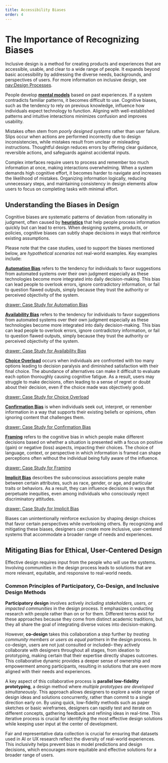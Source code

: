 ```yaml
---
title: Accessibility Biases
order: 4
---
```


# The Importance of Recognizing Biases

Inclusive design is a method for creating products and experiences that are accessible, usable, and clear to a wide range of people. It expands beyond basic accessibility by addressing the diverse needs, backgrounds, and perspectives of users. For more information on inclusive design, see [nav:Design Processes](accessibility/designProcesses).

People develop [**mental models**](https://www.sciencedirect.com/topics/social-sciences/mental-model#:~:text=A%20mental%20model%20is%20a,of%20widespread%20erroneous%20mental%20models) based on past experiences. If a system contradicts familiar patterns, it becomes difficult to use. Cognitive biases, such as the tendency to rely on previous knowledge, influence how individuals expect technology to function. Aligning with well-established patterns and intuitive interactions minimizes confusion and improves usability.

Mistakes often stem from _poorly designed systems_ rather than user failure. Slips occur when actions are performed incorrectly due to design inconsistencies, while mistakes result from unclear or misleading instructions. Thoughtful design reduces errors by offering clear guidance, reversible actions, and safeguards against accidental inputs.

Complex interfaces require users to process and remember too much information at once, making interactions overwhelming. When a system demands high cognitive effort, it becomes harder to navigate and increases the likelihood of mistakes. Organizing information logically, reducing unnecessary steps, and maintaining consistency in design elements allow users to focus on completing tasks with minimal effort.
<br>

## Understanding the Biases in Design

Cognitive biases are systematic patterns of deviation from rationality in judgment, often caused by [**heuristics**](https://www.nature.com/articles/s41599-023-01542-z) that help people process information quickly but can lead to errors. When designing systems, products, or policies, cognitive biases can subtly shape decisions in ways that reinforce existing assumptions.

Please note that the case studies, used to support the biases mentioned below, are <i>hypothetical scenarios</i> not real-world examples. Key examples include:

[**Automation Bias**](https://cset.georgetown.edu/publication/ai-safety-and-automation-bias/#:~:text=Automation%20bias%20is%20the%20tendency,the%20face%20of%20contradictory%20information.) refers to the tendency for individuals to favor suggestions from automated systems over their own judgment especially as these technologies become more integrated into daily decision-making. This bias can lead people to overlook errors, ignore contradictory information, or fail to question flawed outputs, simply because they trust the authority or perceived objectivity of the system.

[drawer: Case Study for Automation Bias](automationbiasCaseStudy)

[**Availability Bias**](https://pmc.ncbi.nlm.nih.gov/articles/PMC7807127/) refers to the tendency for individuals to favor suggestions from automated systems over their own judgment especially as these technologies become more integrated into daily decision-making. This bias can lead people to overlook errors, ignore contradictory information, or fail to question flawed outputs, simply because they trust the authority or perceived objectivity of the system.

[drawer: Case Study for Availability Bias](availabilitybiasCaseStudy)

[**Choice Overload**](https://pmc.ncbi.nlm.nih.gov/articles/PMC11111947/) occurs when individuals are confronted with too many options leading to decision paralysis and diminished satisfaction with their final choice. The abundance of alternatives can make it difficult to evaluate each option thoroughly causing cognitive fatigue. As a result, users may struggle to make decisions, often leading to a sense of regret or doubt about their decision, even if the choice made was objectively good.

[drawer: Case Study for Choice Overload](choiceoverloadCaseStudy)

[**Confirmation Bias**](https://link.springer.com/article/10.1007/s10670-020-00252-1) is when individuals seek out, interpret, or remember information in a way that supports their existing beliefs or opinions, often ignoring content that challenges them.

[drawer: Case Study for Confirmation Bias](confirmationbiasCaseStudy)

[**Framing**](https://www.sciencedirect.com/science/article/pii/S0899825620300294) refers to the cognitive bias in which people make different decisions based on whether a situation is presented with a focus on positive (gain) or negative (loss) aspects, impacting their choices. The choice of language, context, or perspective in which information is framed can shape perceptions often without the individual being fully aware of the influence.

[drawer: Case Study for Framing](framingCaseStudy)

[**Implicit Bias**](https://www.researchgate.net/publication/323818238_New_Information_Technology_and_Implicit_Bias) describes the subconscious associations people make between certain attributes, such as race, gender, or age, and particular traits or behaviors. As a result, they can influence decisions in ways that perpetuate inequities, even among individuals who consciously reject discriminatory attitudes.

[drawer: Case Study for Implicit Bias](implicitbiasesCaseStudy)

Biases can unintentionally reinforce exclusion by shaping design choices that favor certain perspectives while overlooking others. By recognizing and mitigating these biases, designers can create more inclusive, user-centered systems that accommodate a broader range of needs and experiences.
<br>

## Mitigating Bias for Ethical, User-Centered Design

Effective design requires input from the people who will use the systems. Involving communities in the design process leads to solutions that are more relevant, equitable, and responsive to real-world needs.

### Common Principles of Participatory, Co-Design, and Inclusive Design Methods

**Participatory design** involves actively _including stakeholders, users, or impacted communities_ in the design process. It emphasizes conducting research with people rather than on or for them. Different terms exist for these approaches because they come from distinct academic traditions, but they all share the goal of integrating diverse voices into decision-making.

However, **co-design** takes this collaboration a step further by _treating community members or users as equal partners_ in the design process. In co-design, users are not just consulted or included– they actively collaborate with designers throughout all stages, from ideation to prototyping, making certain that their expertise directly shapes outcomes. This collaborative dynamic provides a deeper sense of ownership and empowerment among participants, resulting in solutions that are even more aligned with their needs and experiences.

A key aspect of this collaborative process is **parallel low-fidelity prototyping**, a design method where _multiple prototypes are developed simultaneously_. This approach allows designers to explore a wide range of design ideas and solutions concurrently, rather than commit to a single direction early on. By using quick, low-fidelity methods such as paper sketches or basic wireframes, designers can rapidly test and iterate on different concepts, gathering feedback and refining ideas in real-time. This iterative process is crucial for identifying the most effective design solutions while keeping user input at the center of development.

Fair and representative data collection is crucial for ensuring that datasets used in AI or UX research reflect the diversity of real-world experiences. This inclusivity helps prevent bias in model predictions and design decisions, which encourages more equitable and effective solutions for a broader range of users.
